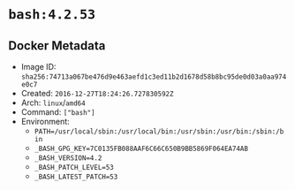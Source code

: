 # `bash:4.2.53`

## Docker Metadata

- Image ID: `sha256:74713a067be476d9e463aefd1c3ed11b2d1678d58b8bc95de0d03a0aa974e0c7`
- Created: `2016-12-27T18:24:26.727830592Z`
- Arch: `linux`/`amd64`
- Command: `["bash"]`
- Environment:
  - `PATH=/usr/local/sbin:/usr/local/bin:/usr/sbin:/usr/bin:/sbin:/bin`
  - `_BASH_GPG_KEY=7C0135FB088AAF6C66C650B9BB5869F064EA74AB`
  - `_BASH_VERSION=4.2`
  - `_BASH_PATCH_LEVEL=53`
  - `_BASH_LATEST_PATCH=53`
